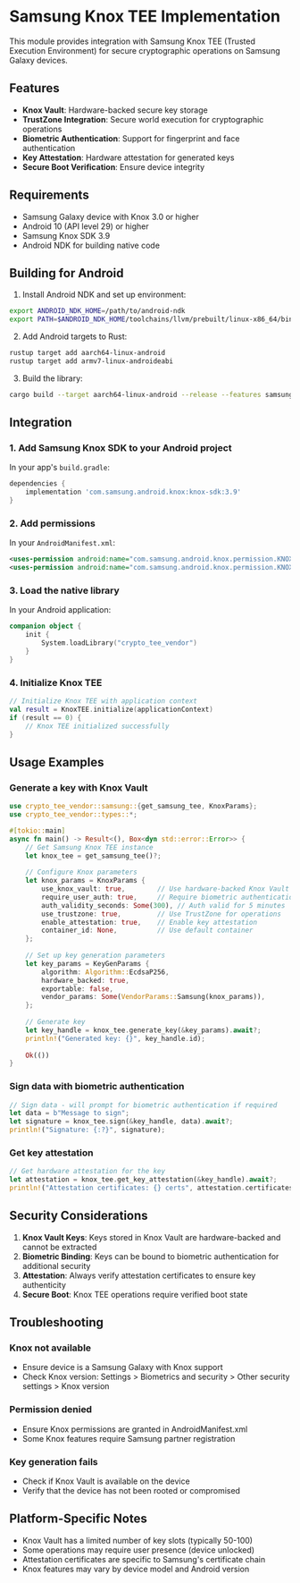 # Samsung Knox TEE Implementation

This module provides integration with Samsung Knox TEE (Trusted Execution Environment) for secure cryptographic operations on Samsung Galaxy devices.

## Features

- **Knox Vault**: Hardware-backed secure key storage
- **TrustZone Integration**: Secure world execution for cryptographic operations
- **Biometric Authentication**: Support for fingerprint and face authentication
- **Key Attestation**: Hardware attestation for generated keys
- **Secure Boot Verification**: Ensure device integrity

## Requirements

- Samsung Galaxy device with Knox 3.0 or higher
- Android 10 (API level 29) or higher
- Samsung Knox SDK 3.9
- Android NDK for building native code

## Building for Android

1. Install Android NDK and set up environment:
```bash
export ANDROID_NDK_HOME=/path/to/android-ndk
export PATH=$ANDROID_NDK_HOME/toolchains/llvm/prebuilt/linux-x86_64/bin:$PATH
```

2. Add Android targets to Rust:
```bash
rustup target add aarch64-linux-android
rustup target add armv7-linux-androideabi
```

3. Build the library:
```bash
cargo build --target aarch64-linux-android --release --features samsung
```

## Integration

### 1. Add Samsung Knox SDK to your Android project

In your app's `build.gradle`:
```gradle
dependencies {
    implementation 'com.samsung.android.knox:knox-sdk:3.9'
}
```

### 2. Add permissions

In your `AndroidManifest.xml`:
```xml
<uses-permission android:name="com.samsung.android.knox.permission.KNOX_KEYSTORE" />
<uses-permission android:name="com.samsung.android.knox.permission.KNOX_ATTESTATION" />
```

### 3. Load the native library

In your Android application:
```kotlin
companion object {
    init {
        System.loadLibrary("crypto_tee_vendor")
    }
}
```

### 4. Initialize Knox TEE

```kotlin
// Initialize Knox TEE with application context
val result = KnoxTEE.initialize(applicationContext)
if (result == 0) {
    // Knox TEE initialized successfully
}
```

## Usage Examples

### Generate a key with Knox Vault

```rust
use crypto_tee_vendor::samsung::{get_samsung_tee, KnoxParams};
use crypto_tee_vendor::types::*;

#[tokio::main]
async fn main() -> Result<(), Box<dyn std::error::Error>> {
    // Get Samsung Knox TEE instance
    let knox_tee = get_samsung_tee()?;
    
    // Configure Knox parameters
    let knox_params = KnoxParams {
        use_knox_vault: true,        // Use hardware-backed Knox Vault
        require_user_auth: true,     // Require biometric authentication
        auth_validity_seconds: Some(300), // Auth valid for 5 minutes
        use_trustzone: true,         // Use TrustZone for operations
        enable_attestation: true,    // Enable key attestation
        container_id: None,          // Use default container
    };
    
    // Set up key generation parameters
    let key_params = KeyGenParams {
        algorithm: Algorithm::EcdsaP256,
        hardware_backed: true,
        exportable: false,
        vendor_params: Some(VendorParams::Samsung(knox_params)),
    };
    
    // Generate key
    let key_handle = knox_tee.generate_key(&key_params).await?;
    println!("Generated key: {}", key_handle.id);
    
    Ok(())
}
```

### Sign data with biometric authentication

```rust
// Sign data - will prompt for biometric authentication if required
let data = b"Message to sign";
let signature = knox_tee.sign(&key_handle, data).await?;
println!("Signature: {:?}", signature);
```

### Get key attestation

```rust
// Get hardware attestation for the key
let attestation = knox_tee.get_key_attestation(&key_handle).await?;
println!("Attestation certificates: {} certs", attestation.certificates.len());
```

## Security Considerations

1. **Knox Vault Keys**: Keys stored in Knox Vault are hardware-backed and cannot be extracted
2. **Biometric Binding**: Keys can be bound to biometric authentication for additional security
3. **Attestation**: Always verify attestation certificates to ensure key authenticity
4. **Secure Boot**: Knox TEE operations require verified boot state

## Troubleshooting

### Knox not available
- Ensure device is a Samsung Galaxy with Knox support
- Check Knox version: Settings > Biometrics and security > Other security settings > Knox version

### Permission denied
- Ensure Knox permissions are granted in AndroidManifest.xml
- Some Knox features require Samsung partner registration

### Key generation fails
- Check if Knox Vault is available on the device
- Verify that the device has not been rooted or compromised

## Platform-Specific Notes

- Knox Vault has a limited number of key slots (typically 50-100)
- Some operations may require user presence (device unlocked)
- Attestation certificates are specific to Samsung's certificate chain
- Knox features may vary by device model and Android version